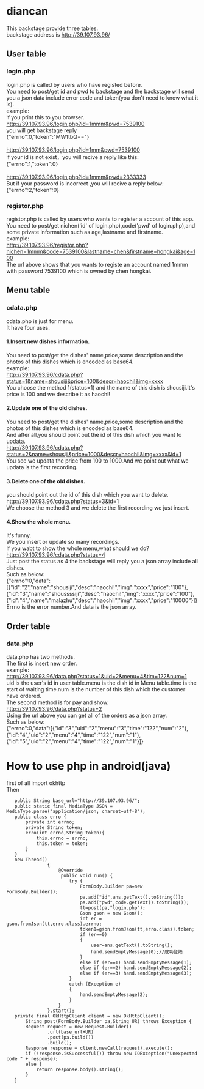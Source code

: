 # diancan
This backstage provide three tables.<br>
backstage address is http://39.107.93.96/
## User table
### login.php
login.php is called by users who have registed before.<br>
You need to post/get id and pwd to backstage and the backstage will send you a json data include error code and token(you don't need to know what it is).<br>
example:<br>
if you print this to you browser.<br>
http://39.107.93.96/login.php?id=1mmm&pwd=7539100<br>
you will get backstage reply <br>
{"errno":0,"token":"MW1tbQ=="}<br><br>
http://39.107.93.96/login.php?id=1mm&pwd=7539100<br>
if your id is not exist，you will recive a reply like this:<br>
{"errno":1,"token":0}<br><br>
http://39.107.93.96/login.php?id=1mmm&pwd=2333333<br>
But if your password is incorrect ,you will recive a reply below:<br>
{"errno":2,"token":0}<br>
### registor.php
registor.php is called by users who wants to register a account of this app.<br>
You need to post/get nichen('id' of login.php),code('pwd' of login.php),and some private information such as age,lastname and firstname.<br>
example:<br>
http://39.107.93.96/registor.php?nichen=1mmm&code=7539100&lastname=chen&firstname=hongkai&age=100<br>
The url above shows that you wants to registe an account named 1mmm with password 7539100 which is owned by chen hongkai.<br>
## Menu table 
### cdata.php
cdata.php is just for menu.<br>
It have four uses.<br>
#### 1.Insert new dishes information.
You need to post/get the dishes' name,price,some description and the photos of this dishes which is encoded as base64.<br>
example:<br>
http://39.107.93.96/cdata.php?status=1&name=shousiji&price=100&descr=haochi!&img=xxxx<br>
You choose the method 1(status=1) and the name of this dish is shousiji.It's price is 100 and we describe it as haochi!<br>
#### 2.Update one of the old dishes. 
You need to post/get the dishes' name,price,some description and the photos of this dishes which is encoded as base64.<br>
And after all,you should point out the id of this dish which you want to updata.<br>
http://39.107.93.96/cdata.php?status=2&name=shousiji&price=1000&descr=haochi!&img=xxxx&id=1<br>
You see we updata the price from 100 to 1000.And we point out what we updata is the first recording.<br>
#### 3.Delete one of the old dishes. 
you should point out the id of this dish which you want to delete.<br>
http://39.107.93.96/cdata.php?status=3&id=1<br>
We choose the method 3 and we delete the first recording we just insert.<br>
#### 4.Show the whole menu. 
It's funny.<br>
We you insert or update so many recordings.<br>
If you wabt to show the whole menu,what should we do?<br>
http://39.107.93.96/cdata.php?status=4<br>
Just post the status as 4 the backstage will reply you a json array include all dishes.<br>
Such as below:<br>
{"errno":0,"data":[{"id":"2","name":"shousiji","desc":"haochi!","img":"xxxx","price":"100"},{"id":"3","name":"shoussssiji","desc":"haochi!","img":"xxxx","price":"100"},{"id":"4","name":"malazhu","desc":"haochi!","img":"xxxx","price":"10000"}]}<br>
Errno is the error number.And data is the json array.<br>
## Order table
### data.php
data.php has two methods.<br>
The first is insert new order.<br>
example:<br>
http://39.107.93.96/data.php?status=1&uid=2&menu=4&tim=122&num=1<br>
uid is the user's id in user table.menu is the dish id in Menu table.time is the start of waiting time.num is the number of this dish which the customer have ordered. <br>
The second method is for pay and show.<br>
http://39.107.93.96/data.php?status=2<br>
Using the url above you can get all of the orders as a json array.<br>
Such as below:<br>
{"errno":0,"data":[{"id":"3","uid":"2","menu":"3","time":"122","num":"2"},{"id":"4","uid":"2","menu":"4","time":"122","num":"1"},{"id":"5","uid":"2","menu":"4","time":"122","num":"1"}]}<br>


# How to use php in android(java)
first of all import okhttp<br>
Then<br>
 ```
    public String base_url="http://39.107.93.96/";
    public static final MediaType JSON = MediaType.parse("application/json; charset=utf-8");
    public class erro {
        private int errno;
        private String token;
        erro(int errno,String token){
            this.errno = errno;
            this.token = token;
        }
    }
    new Thread()
                {
                    @Override
                     public void run() {
                        try {
                            FormBody.Builder pa=new  FormBody.Builder();
                            pa.add("id",ans.getText().toString());
                            pa.add("pwd",code.getText().toString());
                            tt=post(pa,"login.php");
                            Gson gson = new Gson();
                            int er = gson.fromJson(tt,erro.class).errno;
                            token1=gson.fromJson(tt,erro.class).token;
                            if (er==0)
                            {
                                user=ans.getText().toString();
                                hand.sendEmptyMessage(0);//成功登陆
                            }
                            else if (er==1) hand.sendEmptyMessage(1);
                            else if (er==2) hand.sendEmptyMessage(2);
                            else if (er==3) hand.sendEmptyMessage(3);
                        }
                        catch (Exception e)
                        {
                            hand.sendEmptyMessage(2);
                        }
                    }
                }.start();
    private final OkHttpClient client = new OkHttpClient();
        String post(FormBody.Builder pa,String UR) throws Exception {
        Request request = new Request.Builder()
                .url(base_url+UR)
                .post(pa.build())
                .build();
        Response response = client.newCall(request).execute();
        if (!response.isSuccessful()) throw new IOException("Unexpected code " + response);
        else {
            return response.body().string();
        }
    }
```






